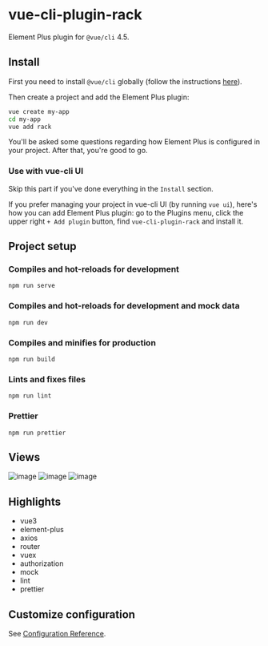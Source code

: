 # vue-cli-plugin-rack
Element Plus plugin for `@vue/cli` 4.5.

## Install

First you need to install `@vue/cli` globally (follow the instructions [here](https://cli.vuejs.org/)).

Then create a project and add the Element Plus plugin:

```bash
vue create my-app
cd my-app
vue add rack
```

You'll be asked some questions regarding how Element Plus is configured in your project. After that, you're good to go.
### Use with vue-cli UI

Skip this part if you've done everything in the `Install` section.

If you prefer managing your project in vue-cli UI (by running `vue ui`), here's how you can add Element Plus plugin: go to the Plugins menu, click the upper right `+ Add plugin` button, find `vue-cli-plugin-rack` and install it.
## Project setup

### Compiles and hot-reloads for development
```
npm run serve
```
### Compiles and hot-reloads for development and mock data
```
npm run dev
```
### Compiles and minifies for production
```
npm run build
```

### Lints and fixes files
```
npm run lint
```
### Prettier
```
npm run prettier
```
## Views
![image](https://user-images.githubusercontent.com/8178166/114008164-8b9f8080-9894-11eb-824f-cb4a02712b66.png)
![image](https://user-images.githubusercontent.com/8178166/114008200-90fccb00-9894-11eb-98b3-319c0319fbee.png)
![image](https://user-images.githubusercontent.com/8178166/114008210-978b4280-9894-11eb-8b9c-78a47f8b220a.png)

## Highlights
- vue3
- element-plus
- axios
- router
- vuex
- authorization
- mock
- lint
- prettier

## Customize configuration
See [Configuration Reference](https://cli.vuejs.org/config/).

